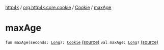 [http4k](../../index.md) / [org.http4k.core.cookie](../index.md) / [Cookie](index.md) / [maxAge](./max-age.md)

# maxAge

`fun maxAge(seconds: `[`Long`](https://kotlinlang.org/api/latest/jvm/stdlib/kotlin/-long/index.html)`): `[`Cookie`](index.md) [(source)](https://github.com/http4k/http4k/blob/master/http4k-core/src/main/kotlin/org/http4k/core/cookie/Cookie.kt#L22)
`val maxAge: `[`Long`](https://kotlinlang.org/api/latest/jvm/stdlib/kotlin/-long/index.html)`?` [(source)](https://github.com/http4k/http4k/blob/master/http4k-core/src/main/kotlin/org/http4k/core/cookie/Cookie.kt#L13)